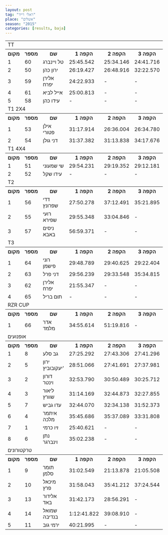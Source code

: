 ```yaml
---
layout: post
tag: "ראלי רייד"
place: "אשלים"
season: "2015"
categories: [results, baja]
---
```


<table class="line_color">


<tr><td colspan="99" class="title_font">TT</td></tr>

<tr class="rnkh_bkcolor">
    <th class="rnkh_font">מקום</th>
    <th class="rnkh_font">מספר</th>
    <th class="rnkh_font">שם</th>
    <th class="rnkh_font">הקפה 1</th>
    <th class="rnkh_font">הקפה 2</th>
    <th class="rnkh_font">הקפה 3</th>
    <th class="rnkh_font">זמן</th>
    <th class="rnkh_font">פער</th>
</tr>


<tr class="rnk_bkcolor">
    <td class="rnk_font">1</td>
    <td class="rnk_font">60</td>
    <td class="rnk_font">טל ויינברג</td>
    <td class="rnk_font">25:45.542</td>
    <td class="rnk_font">25:34.146</td>
    <td class="rnk_font">24:41.716</td>
    <td class="rnk_font">1:16:01.404</td>
    <td class="rnk_font">-</td>
</tr>
<tr class="rnk_bkcolor">
    <td class="rnk_font">2</td>
    <td class="rnk_font">50</td>
    <td class="rnk_font">ירון כהן</td>
    <td class="rnk_font">26:19.427</td>
    <td class="rnk_font">26:48.916</td>
    <td class="rnk_font">32:22.570</td>
    <td class="rnk_font">1:25:30.913</td>
    <td class="rnk_font">9:29.509</td>
</tr>
<tr class="rnk_bkcolor">
    <td class="rnk_font">3</td>
    <td class="rnk_font">59</td>
    <td class="rnk_font">אלירן יפרח</td>
    <td class="rnk_font">24:22.933</td>
    <td class="rnk_font">-</td>
    <td class="rnk_font">-</td>
    <td class="rnk_font">24:22.933</td>
    <td class="rnk_font">2 הקפות</td>
</tr>
<tr class="rnk_bkcolor">
    <td class="rnk_font">4</td>
    <td class="rnk_font">61</td>
    <td class="rnk_font">אייל לביא</td>
    <td class="rnk_font">25:00.813</td>
    <td class="rnk_font">-</td>
    <td class="rnk_font">-</td>
    <td class="rnk_font">25:00.813</td>
    <td class="rnk_font">2 הקפות</td>
</tr>
<tr class="rnk_bkcolor">
    <td class="rnk_font">5</td>
    <td class="rnk_font">58</td>
    <td class="rnk_font">עידו כהן</td>
    <td class="rnk_font">-</td>
    <td class="rnk_font">-</td>
    <td class="rnk_font">-</td>
    <td class="rnk_font">-</td>
    <td class="rnk_font">-</td>
</tr>



<tr><td colspan="99" class="title_font">T1 2X4</td></tr>

<tr class="rnkh_bkcolor">
    <th class="rnkh_font">מקום</th>
    <th class="rnkh_font">מספר</th>
    <th class="rnkh_font">שם</th>
    <th class="rnkh_font">הקפה 1</th>
    <th class="rnkh_font">הקפה 2</th>
    <th class="rnkh_font">הקפה 3</th>
    <th class="rnkh_font">זמן</th>
    <th class="rnkh_font">פער</th>
</tr>

<tr class="rnk_bkcolor">
    <td class="rnk_font">1</td>
    <td class="rnk_font">53</td>
    <td class="rnk_font">אילן פטורי</td>
    <td class="rnk_font">31:17.914</td>
    <td class="rnk_font">26:36.004</td>
    <td class="rnk_font">26:34.780</td>
    <td class="rnk_font">1:24:28.698</td>
    <td class="rnk_font">-</td>
</tr>
<tr class="rnk_bkcolor">
    <td class="rnk_font">2</td>
    <td class="rnk_font">54</td>
    <td class="rnk_font">דני גולן</td>
    <td class="rnk_font">31:37.382</td>
    <td class="rnk_font">31:13.838</td>
    <td class="rnk_font">34:17.676</td>
    <td class="rnk_font">1:37:08.896</td>
    <td class="rnk_font">12:40.198</td>
</tr>


<tr><td colspan="99" class="title_font">T1 4X4</td></tr>

<tr class="rnkh_bkcolor">
    <th class="rnkh_font">מקום</th>
    <th class="rnkh_font">מספר</th>
    <th class="rnkh_font">שם</th>
    <th class="rnkh_font">הקפה 1</th>
    <th class="rnkh_font">הקפה 2</th>
    <th class="rnkh_font">הקפה 3</th>
    <th class="rnkh_font">זמן</th>
    <th class="rnkh_font">פער</th>
</tr>

<tr class="rnk_bkcolor">
    <td class="rnk_font">1</td>
    <td class="rnk_font">51</td>
    <td class="rnk_font">שי שמעוני</td>
    <td class="rnk_font">29:54.231</td>
    <td class="rnk_font">29:19.352</td>
    <td class="rnk_font">29:12.181</td>
    <td class="rnk_font">1:28:25.764</td>
    <td class="rnk_font">-</td>
</tr>
<tr class="rnk_bkcolor">
    <td class="rnk_font">2</td>
    <td class="rnk_font">52</td>
    <td class="rnk_font">עידו שקל</td>
    <td class="rnk_font">-</td>
    <td class="rnk_font">-</td>
    <td class="rnk_font">-</td>
    <td class="rnk_font">-</td>
    <td class="rnk_font">3 הקפות</td>
</tr>


<tr><td colspan="99" class="title_font">T2</td></tr>

<tr class="rnkh_bkcolor">
    <th class="rnkh_font">מקום</th>
    <th class="rnkh_font">מספר</th>
    <th class="rnkh_font">שם</th>
    <th class="rnkh_font">הקפה 1</th>
    <th class="rnkh_font">הקפה 2</th>
    <th class="rnkh_font">הקפה 3</th>
    <th class="rnkh_font">זמן</th>
    <th class="rnkh_font">פער</th>
</tr>

<tr class="rnk_bkcolor">
    <td class="rnk_font">1</td>
    <td class="rnk_font">56</td>
    <td class="rnk_font">דדי שפרונץ</td>
    <td class="rnk_font">27:50.278</td>
    <td class="rnk_font">37:12.491</td>
    <td class="rnk_font">35:21.895</td>
    <td class="rnk_font">1:40:24.664</td>
    <td class="rnk_font">-</td>
</tr>
<tr class="rnk_bkcolor">
    <td class="rnk_font">2</td>
    <td class="rnk_font">55</td>
    <td class="rnk_font">רועי שפירא</td>
    <td class="rnk_font">29:55.348</td>
    <td class="rnk_font">33:04.846</td>
    <td class="rnk_font">-</td>
    <td class="rnk_font">1:03:00.194</td>
    <td class="rnk_font">1 הקפה</td>
</tr>
<tr class="rnk_bkcolor">
    <td class="rnk_font">3</td>
    <td class="rnk_font">57</td>
    <td class="rnk_font">ניסים באבא</td>
    <td class="rnk_font">56:59.371</td>
    <td class="rnk_font">-</td>
    <td class="rnk_font">-</td>
    <td class="rnk_font">56:59.371</td>
    <td class="rnk_font">2 הקפות</td>
</tr>


<tr><td colspan="99" class="title_font">T3</td></tr>

<tr class="rnkh_bkcolor">
    <th class="rnkh_font">מקום</th>
    <th class="rnkh_font">מספר</th>
    <th class="rnkh_font">שם</th>
    <th class="rnkh_font">הקפה 1</th>
    <th class="rnkh_font">הקפה 2</th>
    <th class="rnkh_font">הקפה 3</th>
    <th class="rnkh_font">זמן</th>
    <th class="rnkh_font">פער</th>
</tr>

<tr class="rnk_bkcolor">
    <td class="rnk_font">1</td>
    <td class="rnk_font">64</td>
    <td class="rnk_font">רוני פישמן</td>
    <td class="rnk_font">29:48.789</td>
    <td class="rnk_font">29:40.625</td>
    <td class="rnk_font">29:22.404</td>
    <td class="rnk_font">1:28:51.818</td>
    <td class="rnk_font">-</td>
</tr>
<tr class="rnk_bkcolor">
    <td class="rnk_font">2</td>
    <td class="rnk_font">63</td>
    <td class="rnk_font">דני פרל</td>
    <td class="rnk_font">29:56.239</td>
    <td class="rnk_font">29:33.548</td>
    <td class="rnk_font">35:34.815</td>
    <td class="rnk_font">1:35:04.602</td>
    <td class="rnk_font">-</td>
</tr>

<tr class="rnk_bkcolor">
    <td class="rnk_font">3</td>
    <td class="rnk_font">62</td>
    <td class="rnk_font">אלירן יפרח</td>
    <td class="rnk_font">21:55.347</td>
    <td class="rnk_font">-</td>
    <td class="rnk_font">-</td>
    <td class="rnk_font">21:55.347</td>
    <td class="rnk_font">2 הקפות</td>
</tr>
<tr class="rnk_bkcolor">
    <td class="rnk_font">4</td>
    <td class="rnk_font">65</td>
    <td class="rnk_font">תום בריל</td>
    <td class="rnk_font">-</td>
    <td class="rnk_font">-</td>
    <td class="rnk_font">-</td>
    <td class="rnk_font">-</td>
    <td class="rnk_font">-</td>
</tr>

<tr><td colspan="99" class="title_font">RZR CUP</td></tr>

<tr class="rnkh_bkcolor">
    <th class="rnkh_font">מקום</th>
    <th class="rnkh_font">מספר</th>
    <th class="rnkh_font">שם</th>
    <th class="rnkh_font">הקפה 1</th>
    <th class="rnkh_font">הקפה 2</th>
    <th class="rnkh_font">הקפה 3</th>
    <th class="rnkh_font">זמן</th>
    <th class="rnkh_font">פער</th>
</tr>

<tr class="rnk_bkcolor">
    <td class="rnk_font">1</td>
    <td class="rnk_font">66</td>
    <td class="rnk_font">אדר מלמד</td>
    <td class="rnk_font">34:55.614</td>
    <td class="rnk_font">51:19.816</td>
    <td class="rnk_font">-</td>
    <td class="rnk_font">1:26:15.430</td>
    <td class="rnk_font">-</td>
</tr>

<tr><td colspan="99" class="title_font">אופנועים</td></tr>

<tr class="rnkh_bkcolor">
    <th class="rnkh_font">מקום</th>
    <th class="rnkh_font">מספר</th>
    <th class="rnkh_font">שם</th>
    <th class="rnkh_font">הקפה 1</th>
    <th class="rnkh_font">הקפה 2</th>
    <th class="rnkh_font">הקפה 3</th>
    <th class="rnkh_font">זמן</th>
    <th class="rnkh_font">פער</th>
</tr>

<tr class="rnk_bkcolor">
    <td class="rnk_font">1</td>
    <td class="rnk_font">8</td>
    <td class="rnk_font">גב סלע</td>
    <td class="rnk_font">27:25.292</td>
    <td class="rnk_font">27:43.306</td>
    <td class="rnk_font">27:41.296</td>
    <td class="rnk_font">1:22:49.894</td>
    <td class="rnk_font">-</td>
</tr>
<tr class="rnk_bkcolor">
    <td class="rnk_font">2</td>
    <td class="rnk_font">5</td>
    <td class="rnk_font">ירון יעקובוביץ'</td>
    <td class="rnk_font">28:51.066</td>
    <td class="rnk_font">27:41.691</td>
    <td class="rnk_font">27:37.981</td>
    <td class="rnk_font">1:24:10.738</td>
    <td class="rnk_font">1:20.844</td>
</tr>
<tr class="rnk_bkcolor">
    <td class="rnk_font">3</td>
    <td class="rnk_font">2</td>
    <td class="rnk_font">דורון וינטר</td>
    <td class="rnk_font">32:53.790</td>
    <td class="rnk_font">30:50.489</td>
    <td class="rnk_font">30:25.712</td>
    <td class="rnk_font">1:34:09.991</td>
    <td class="rnk_font">11:20.097</td>
</tr>
<tr class="rnk_bkcolor">
    <td class="rnk_font">4</td>
    <td class="rnk_font">3</td>
    <td class="rnk_font">ליאור שוורץ</td>
    <td class="rnk_font">31:14.169</td>
    <td class="rnk_font">32:44.873</td>
    <td class="rnk_font">32:27.855</td>
    <td class="rnk_font">1:36:26.897</td>
    <td class="rnk_font">13:37.003</td>
</tr>
<tr class="rnk_bkcolor">
    <td class="rnk_font">5</td>
    <td class="rnk_font">7</td>
    <td class="rnk_font">עדו גביש</td>
    <td class="rnk_font">32:44.070</td>
    <td class="rnk_font">32:34.138</td>
    <td class="rnk_font">31:52.373</td>
    <td class="rnk_font">1:37:10.581</td>
    <td class="rnk_font">14:20.687</td>
</tr>
<tr class="rnk_bkcolor">
    <td class="rnk_font">6</td>
    <td class="rnk_font">4</td>
    <td class="rnk_font">איתמר מלכה</td>
    <td class="rnk_font">35:45.686</td>
    <td class="rnk_font">35:37.089</td>
    <td class="rnk_font">33:31.808</td>
    <td class="rnk_font">1:44:54.583</td>
    <td class="rnk_font">22:04.689</td>
</tr>
<tr class="rnk_bkcolor">
    <td class="rnk_font">7</td>
    <td class="rnk_font">1</td>
    <td class="rnk_font">זיו כרמי</td>
    <td class="rnk_font">25:40.621</td>
    <td class="rnk_font">-</td>
    <td class="rnk_font">-</td>
    <td class="rnk_font">25:40.621</td>
    <td class="rnk_font">2 הקפות</td>
</tr>
<tr class="rnk_bkcolor">
    <td class="rnk_font">8</td>
    <td class="rnk_font">6</td>
    <td class="rnk_font">נתן וינברגר</td>
    <td class="rnk_font">35:02.238</td>
    <td class="rnk_font">-</td>
    <td class="rnk_font">-</td>
    <td class="rnk_font">35:02.238</td>
    <td class="rnk_font">2 הקפות</td>
</tr>


<tr><td colspan="99" class="title_font">טרקטורונים</td></tr>

<tr class="rnkh_bkcolor">
    <th class="rnkh_font">מקום</th>
    <th class="rnkh_font">מספר</th>
    <th class="rnkh_font">שם</th>
    <th class="rnkh_font">הקפה 1</th>
    <th class="rnkh_font">הקפה 2</th>
    <th class="rnkh_font">הקפה 3</th>
    <th class="rnkh_font">זמן</th>
    <th class="rnkh_font">פער</th>
</tr>


<tr class="rnk_bkcolor">
    <td class="rnk_font">1</td>
    <td class="rnk_font">9</td>
    <td class="rnk_font">תומר סלמן</td>
    <td class="rnk_font">31:02.549</td>
    <td class="rnk_font">21:13.878</td>
    <td class="rnk_font">21:05.508</td>
    <td class="rnk_font">1:13:21.935</td>
    <td class="rnk_font">-</td>
</tr>
<tr class="rnk_bkcolor">
    <td class="rnk_font">2</td>
    <td class="rnk_font">10</td>
    <td class="rnk_font">מיכאל פרץ</td>
    <td class="rnk_font">31:58.043</td>
    <td class="rnk_font">35:41.212</td>
    <td class="rnk_font">37:24.544</td>
    <td class="rnk_font">1:45:03.799</td>
    <td class="rnk_font">31:41.864</td>
</tr>
<tr class="rnk_bkcolor">
    <td class="rnk_font">3</td>
    <td class="rnk_font">13</td>
    <td class="rnk_font">אלידור באד</td>
    <td class="rnk_font">31:42.173</td>
    <td class="rnk_font">28:56.291</td>
    <td class="rnk_font">-</td>
    <td class="rnk_font">1:00:38.464</td>
    <td class="rnk_font">1 הקפה</td>
</tr>
<tr class="rnk_bkcolor">
    <td class="rnk_font">4</td>
    <td class="rnk_font">14</td>
    <td class="rnk_font">שמואל בנדיבה</td>
    <td class="rnk_font">1:12:41.822</td>
    <td class="rnk_font">39:08.910</td>
    <td class="rnk_font">-</td>
    <td class="rnk_font">1:51:50.732</td>
    <td class="rnk_font">1 הקפה</td>
</tr>
<tr class="rnk_bkcolor">
    <td class="rnk_font">5</td>
    <td class="rnk_font">11</td>
    <td class="rnk_font">ירמי גוב</td>
    <td class="rnk_font">40:21.995</td>
    <td class="rnk_font">-</td>
    <td class="rnk_font">-</td>
    <td class="rnk_font">40:21.995</td>
    <td class="rnk_font">2 הקפות</td>
</tr>

</table>
